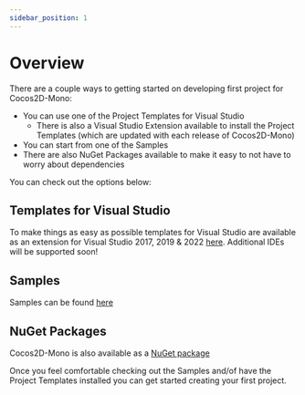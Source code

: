 ```yaml
---
sidebar_position: 1
---
```


# Overview

There are a couple ways to getting started on developing first project for Cocos2D-Mono:
- You can use one of the Project Templates for Visual Studio
  - There is also a Visual Studio Extension available to install the Project Templates (which are updated with each release of Cocos2D-Mono)
- You can start from one of the Samples
- There are also NuGet Packages available to make it easy to not have to worry about dependencies

You can check out the options below:

## Templates for Visual Studio

To make things as easy as possible templates for Visual Studio are available as an extension for Visual Studio 2017, 2019 & 2022 [here](https://marketplace.visualstudio.com/items?itemName=Cocos2D-MonoTeamBrokenWallsStudios.cocos2dmonoprojecttemplates). Additional IDEs will be supported soon!

## Samples

Samples can be found [here](https://github.com/brandmooffin/cocos2d-mono/tree/master/Samples)

## NuGet Packages

Cocos2D-Mono is also available as a [NuGet package](https://www.nuget.org/packages?q=cocos2d-mono)

Once you feel comfortable checking out the Samples and/of have the Project Templates installed you can get started creating your first project.
